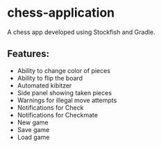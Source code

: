 # chess-application
A chess app developed using Stockfish and Gradle.

## Features:
* Ability to change color of pieces
* Ability to flip the board
* Automated kibitzer
* Side panel showing taken pieces
* Warnings for illegal move attempts
* Notifications for Check
* Notifications for Checkmate
* New game
* Save game
* Load game
